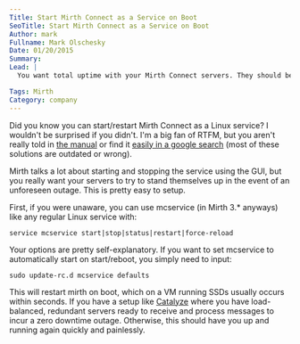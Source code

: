 ```yaml
---
Title: Start Mirth Connect as a Service on Boot
SeoTitle: Start Mirth Connect as a Service on Boot
Author: mark
Fullname: Mark Olschesky
Date: 01/20/2015
Summary: 
Lead: |
  You want total uptime with your Mirth Connect servers. They should be resilient to the problems that usually beleaguer the cloud. This includes arbitrary reboots. Arbitrary reboots are the currency of the cloud and you should be prepared for them.

Tags: Mirth
Category: company
---
```

Did you know you can start/restart Mirth Connect as a Linux service? I wouldn't be surprised if you didn't. I'm a big fan of RTFM, but you aren't really told in [the manual](http://info.mirth.com/rs/mirthnextgen/images/MConn_v3_0_1_UserGuide.pdf?mkt_tok=3RkMMJWWfF9wsRonuqzPZKXonjHpfsXw7OgvXrHr08Yy0EZ5VunJEUWy2YMHS9Q%2FcOedCQkZHblFnVgPS62nVakNqKEO) or find it [easily in a google search](https://www.google.com/webhp?sourceid=chrome-instant&ion=1&espv=2&es_th=1&ie=UTF-8#q=mirth%20connect%20linux%20service) (most of these solutions are outdated or wrong).

Mirth talks a lot about starting and stopping the service using the GUI, but you really want your servers to try to stand themselves up in the event of an unforeseen outage. This is pretty easy to setup.

First, if you were unaware, you can use mcservice (in Mirth 3.* anyways) like any regular Linux service with:

`service mcservice start|stop|status|restart|force-reload`

Your options are pretty self-explanatory. If you want to set mcservice to automatically start on start/reboot, you simply need to input:

`sudo update-rc.d mcservice defaults`

This will restart mirth on boot, which on a VM running SSDs usually occurs within seconds. If you have a setup like [Catalyze](https://catalyze.io/hl7) where you have load-balanced, redundant servers ready to receive and process messages to incur a zero downtime outage. Otherwise, this should have you up and running again quickly and painlessly.

